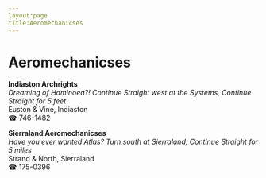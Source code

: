 ```yaml
---
layout:page
title:Aeromechanicses
---
```

# Aeromechanicses

**Indiaston Archrights**  
_Dreaming of Haminoea?! 
Continue Straight west at the Systems, Continue Straight for 5 feet_  
Euston & Vine, Indiaston  
☎ 746-1482



**Sierraland Aeromechanicses**  
_Have you ever wanted Atlas? 
Turn south at Sierraland, Continue Straight for 5 miles_  
Strand & North, Sierraland  
☎ 175-0396



